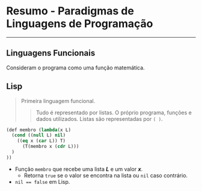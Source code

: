# Resumo - Paradigmas de Linguagens de Programação

---

## Linguagens Funcionais

Consideram o programa como uma função matemática.

## Lisp

> Primeira linguagem funcional.
>> Tudo é representado por listas. O próprio programa, funções e dados utilizados.
>> Listas são representadas por `( )`.

```lisp
(def membro (lambda(x L)
  (cond ((null L) nil)
    ((eq x (car L)) T)
      (T(membro x (cdr L)))
  )
))
```
- Função `membro` que recebe uma lista ***L*** e um valor ***x***.
  - Retorna `true` se o valor se encontra na lista ou `nil` caso contrário.
- `nil == false` em Lisp.

